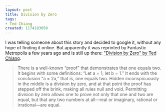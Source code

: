 ```yaml
---
layout: post
title: Division by Zero
tags:
- Ted Chiang
created: 1174183050
---
```

I was telling someone about this story and decided to google it, without any hope of finding it online.  But apparently it was reprinted by Fantastic Metropolis a few years ago and is still up there:  ["Division by Zero" by Ted Chiang](http://www.fantasticmetropolis.com/print.html?fn,division).<!--break-->

>There is a well-known “proof” that demonstrates that one equals two. It begins with some definitions: “Let a = 1; let b = 1.” It ends with the conclusion “a = 2a,” that is, one equals two. Hidden inconspicuously in the middle is a division by zero, and at that point the proof has stepped off the brink, making all rules null and void. Permitting division by zero allows one to prove not only that one and two are equal, but that any two numbers at all—real or imaginary, rational or irrational—are equal.
